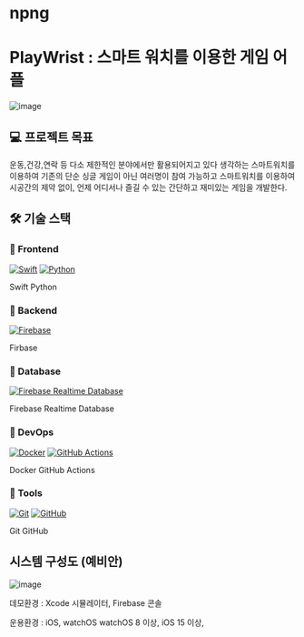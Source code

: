 # npng
  
# PlayWrist : 스마트 워치를 이용한 게임 어플

![image](https://github.com/user-attachments/assets/851ec773-93f9-439d-8a24-068e643628ac)

## 💻 프로젝트 목표
운동,건강,연락 등 다소 제한적인 분야에서만 활용되어지고 있다 생각하는 스마트워치를 이용하여 기존의 단순 싱글 게임이 아닌 여러명이 참여 가능하고 스마트워치를 이용하여 시공간의 제약 없이, 언제 어디서나 즐길 수 있는 간단하고 재미있는 게임을 개발한다.


## 🛠️ 기술 스택

### 🔹 Frontend
[![Swift](https://skillicons.dev/icons?i=swift)](https://swift.org)
[![Python](https://skillicons.dev/icons?i=python)](https://python.org)

 Swift  Python

### 🔹 Backend
[![Firebase](https://skillicons.dev/icons?i=firebase)](https://firebase.google.com)

 Firbase

### 🔹 Database
[![Firebase Realtime Database](https://skillicons.dev/icons?i=firebase)](https://firebase.google.com/products/realtime-database)

 Firebase Realtime Database

### 🔹 DevOps
[![Docker](https://skillicons.dev/icons?i=docker)](https://www.docker.com) 
[![GitHub Actions](https://skillicons.dev/icons?i=githubactions)](https://github.com/features/actions)

 Docker   GitHub Actions

### 🔹 Tools
[![Git](https://skillicons.dev/icons?i=git)](https://git-scm.com) 
[![GitHub](https://skillicons.dev/icons?i=github)](https://github.com)

   Git   GitHub

## 시스템 구성도 (예비안)
![image](https://github.com/user-attachments/assets/a448aa35-835c-4b3e-8df1-9e6902919e2c)

데모환경 : Xcode 시뮬레이터, Firebase 콘솔

운용환경 : iOS, watchOS
watchOS 8 이상, iOS 15 이상,


